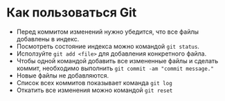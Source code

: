 # Как пользоваться Git

* Перед коммитом изменений нужно убедится, что все файлы добавлены в индекс.
* Посмотреть состояние индекса можно командой `git status`.
* Исползуйте `git add <file>` для добавления конкретного файла.
* Чтобы одной командой добавить все измененные файлы и сделать коммит, необходимо выполнить `git commit -am "commit message."`
* Новые файлы не добавляются.
* Список всех коммитов показывает команда `git log`
* Откатить все изменения можно командой `git reset`
